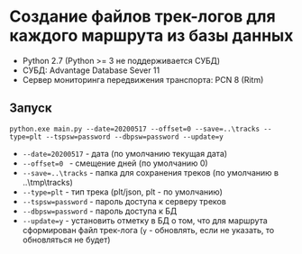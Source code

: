 # Создание файлов трек-логов для каждого маршрута из базы данных

- Python 2.7 (Python >= 3 не поддерживается СУБД)
- СУБД: Advantage Database Sever 11
- Сервер мониторинга передвижения транспорта: PCN 8 (Ritm)

## Запуск
`python.exe main.py --date=20200517 --offset=0 --save=..\tracks --type=plt --tspsw=password --dbpsw=password --update=y`

* `--date=20200517`   - дата (по умолчанию текущая дата)
* `--offset=0 `       - смещение дней (по умолчанию 0)
* `--save=..\tracks`  - папка для сохранения треков (по умолчанию в ..\tmp\tracks)
* `--type=plt`        - тип трека (plt/json, plt - по умолчанию)
* `--tspsw=password`  - пароль доступа к серверу треков
* `--dbpsw=password`  - пароль доступа к БД 
* `--update=y`        - установить отметку в БД о том, что для маршрута сформирован файл трек-лога (`y` - обновлять, если не указать, то обновляться не будет)